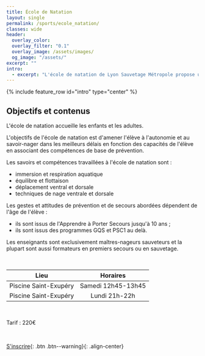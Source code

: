 ```yaml
---
title: École de Natation
layout: single
permalink: /sports/ecole_natation/
classes: wide
header:   
  overlay_color: 
  overlay_filter: "0.1"
  overlay_image: /assets/images/
  og_image: "/assets/"
excerpt: ""
intro:
  - excerpt: "L'école de natation de Lyon Sauvetage Métropole propose un enseignement de la natation par niveau et complété par une sensibilisation progressive aux gestes et attitudes de prévention et de premiers secours. Notre objectif est de faire des sportifs citoyens à même d'agir pour eux mêmes et les autres dans les situations de la vie courante."
---
```

{% include feature_row id="intro" type="center" %}

## Objectifs et contenus

L'école de natation accueille les enfants et les adultes. 

L'objectifs de l'école de natation est d'amener l'élève à l'autonomie et au savoir-nager dans les meilleurs délais en fonction des capacités de l'élève en associant des compétences de base de prévention.

Les savoirs et compétences travaillées à l'école de natation sont :
- immersion et respiration aquatique
- équilibre et flottaison
- déplacement ventral et dorsale
- techniques de nage ventrale et dorsale

Les gestes et attitudes de prévention et de secours abordées dépendent de l'âge de l'élève :
- ils sont issus de l'Apprendre à Porter Secours jusqu'à 10 ans ;
- ils sont issus des programmes GQS et PSC1 au delà.

Les enseignants sont exclusivement maîtres-nageurs sauveteurs et la plupart sont aussi formateurs en premiers secours ou en sauvetage.


<br>

| Lieu | Horaires |
|:----:|:-------:|
|Piscine Saint-Exupéry| Samedi 12h45-13h45 | Enfants |
|Piscine Saint-Exupéry| Lundi 21h-22h | Adultes |

<br>

Tarif : 220€

<br>

[S'inscrire](/inscriptions/){: .btn .btn--warning}{: .align-center}





